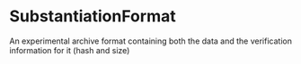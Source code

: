 # SubstantiationFormat
An experimental archive format containing both the data and the verification information for it (hash and size)
